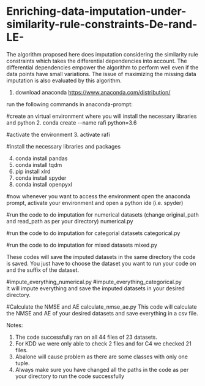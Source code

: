 # Enriching-data-imputation-under-similarity-rule-constraints-De-rand-LE-
The algorithm proposed here does imputation considering the similarity rule constraints which takes the differential dependencies into account. The differential dependencies empower the algorithm to perform well even if the data points have small variations. The issue of maximizing the missing data imputation is also evaluated by this algorithm.
1. download anaconda https://www.anaconda.com/distribution/

run the following commands in anaconda-prompt:

#create an virtual environment where you will install the necessary libraries and python
2. conda create --name rafi python=3.6

#activate the environment
3. activate rafi

#install the necessary libraries and packages

4. conda install pandas
5. conda install tqdm
6. pip install xlrd
7. conda install spyder
8. conda install openpyxl

#now whenever you want to access the environment open the anaconda prompt, activate your environment and open a python ide (i.e. spyder)

#run the code to do imputation for numerical datasets (change original_path and read_path as per your directory) 
numerical.py

#run the code to do imputation for categorial datasets
categorical.py

#run the code to do imputation for mixed datasets
mixed.py

These codes will save the imputed datasets in the same directory the code is saved. You just have to choose the dataset you want to
run your code on and the suffix of the dataset. 

#impute_everything_numerical.py #impute_everything_categorical.py  
It will impute everything and save the imputed datasets in your desired directory. 

#Calculate the NMSE and AE
calculate_nmse_ae.py
This code will calculate the NMSE and AE of your desired datasets and save everything in a csv file. 


Notes: 
1. The code successfully ran on all 44 files of 23 datasets. 
2. For KDD we were only able to check 2 files and for C4 we checked 21 files. 
3. Abalone will cause problem as there are some classes with only one tuple. 
4. Always make sure you have changed all the paths in the code as per your directory to run the code successfully
